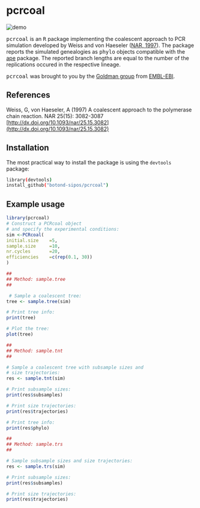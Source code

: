 pcrcoal
=======

![demo](https://raw.github.com/botond-sipos/pcrcoal/master/misc/demo.png)

<tt>pcrcoal</tt> is an <tt>R</tt> package implementing the coalescent approach to PCR simulation developed by Weiss and von Haeseler ([NAR, 1997](http://dx.doi.org/10.1093/nar/25.15.3082)). The package reports the simulated genealogies as <tt>phylo</tt> objects compatible with the [ape](http://cran.r-project.org/web/packages/ape) package. The reported branch lengths are equal to the number of the replications occured in the respective lineage.

<tt>pcrcoal</tt> was brought to you by the [Goldman group](http://www.ebi.ac.uk/goldman) from [EMBL-EBI](http://www.ebi.ac.uk).

References
----------

Weiss, G, von Haeseler, A (1997) A coalescent approach to the polymerase chain reaction. NAR 25(15): 3082-3087 [http://dx.doi.org/10.1093/nar/25.15.3082](http://dx.doi.org/10.1093/nar/25.15.3082)

Installation
------------
The most practical way to install the package is using the `devtools` package:

```bash
library(devtools)
install_github("botond-sipos/pcrcoal")
```

Example usage
-------------

```R
library(pcrcoal)
# Construct a PCRcoal object
# and specify the experimental conditions:
sim <-PCRcoal(
initial.size    =5,
sample.size     =10,
nr.cycles       =20,
efficiencies    =c(rep(0.1, 30))
)

##
## Method: sample.tree
##

 # Sample a coalescent tree:
tree <- sample.tree(sim)

# Print tree info:
print(tree)

# Plot the tree:
plot(tree)

##
## Method: sample.tnt
##

# Sample a coalescent tree with subsample sizes and
# size trajectories:
res <- sample.tnt(sim)

# Print subsample sizes:
print(res$subsamples)

# Print size trajectories:
print(res$trajectories)

# Print tree info:
print(res$phylo)

##
## Method: sample.trs
##

# Sample subsample sizes and size trajectories:
res <- sample.trs(sim)

# Print subsample sizes:
print(res$subsamples)

# Print size trajectories:
print(res$trajectories)
```
